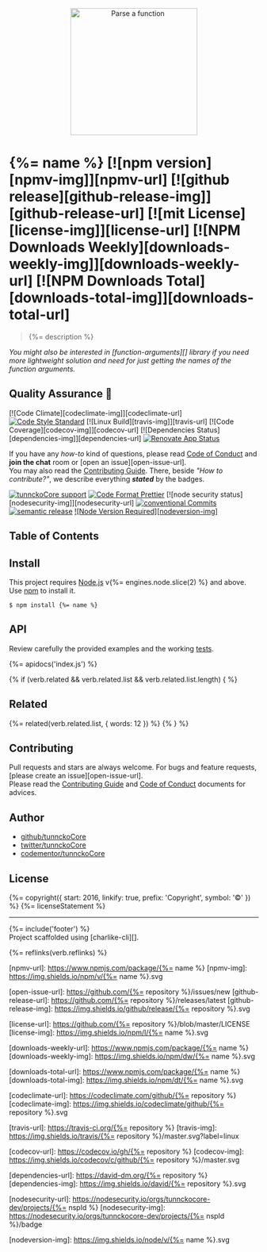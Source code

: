<center>
  <img align="center" src="https://cdn.jsdelivr.net/emojione/assets/svg/1f54e.svg" width="256" height="256" alt="Parse a function">
</center>

# {%= name %} [![npm version][npmv-img]][npmv-url] [![github release][github-release-img]][github-release-url] [![mit License][license-img]][license-url] [![NPM Downloads Weekly][downloads-weekly-img]][downloads-weekly-url] [![NPM Downloads Total][downloads-total-img]][downloads-total-url] 

> {%= description %}

_You might also be interested in [function-arguments][] library if you need more lightweight solution and need for just getting the names of the function arguments._

## Quality Assurance :100:

[![Code Climate][codeclimate-img]][codeclimate-url] 
[![Code Style Standard][standard-img]][standard-url] 
[![Linux Build][travis-img]][travis-url] 
[![Code Coverage][codecov-img]][codecov-url] 
[![Dependencies Status][dependencies-img]][dependencies-url] 
[![Renovate App Status][renovate-img]][renovate-url] 

If you have any _how-to_ kind of questions, please read [Code of Conduct](./CODE_OF_CONDUCT.md) and **join the chat** room or [open an issue][open-issue-url].  
You may also read the [Contributing Guide](./CONTRIBUTING.md). There, beside _"How to contribute?"_, we describe everything **_stated_** by  the badges.

[![tunnckoCore support][gitterchat-img]][gitterchat-url] 
[![Code Format Prettier][prettier-img]][prettier-url] 
[![node security status][nodesecurity-img]][nodesecurity-url] 
[![conventional Commits][ccommits-img]][ccommits-url] 
[![semantic release][semantic-release-img]][semantic-release-url] 
[![Node Version Required][nodeversion-img]][nodeversion-url]

## Table of Contents
<!-- toc -->

## Install

This project requires [Node.js][nodeversion-url] v{%= engines.node.slice(2) %} and above. Use [npm](https://www.npmjs.com) to install it.

```
$ npm install {%= name %}
```

## API
Review carefully the provided examples and the working [tests](./test.js).

{%= apidocs('index.js') %}

{% if (verb.related && verb.related.list && verb.related.list.length) { %}
## Related
{%= related(verb.related.list, { words: 12 }) %}
{% } %}

## Contributing
Pull requests and stars are always welcome. For bugs and feature requests, [please create an issue][open-issue-url].  
Please read the [Contributing Guide](./CONTRIBUTING.md) and [Code of Conduct](./CODE_OF_CONDUCT.md) documents for advices.  

## Author
- [github/tunnckoCore](https://github.com/tunnckoCore)
- [twitter/tunnckoCore](https://twitter.com/tunnckoCore)
- [codementor/tunnckoCore](https://codementor.io/tunnckoCore)

## License
{%= copyright({ start: 2016, linkify: true, prefix: 'Copyright', symbol: '©' }) %} {%= licenseStatement %}

***

{%= include('footer') %}  
Project scaffolded using [charlike-cli][].

{%= reflinks(verb.reflinks) %}


<!-- Heading badges -->
[npmv-url]: https://www.npmjs.com/package/{%= name %}
[npmv-img]: https://img.shields.io/npm/v/{%= name %}.svg

[open-issue-url]: https://github.com/{%= repository %}/issues/new
[github-release-url]: https://github.com/{%= repository %}/releases/latest
[github-release-img]: https://img.shields.io/github/release/{%= repository %}.svg

[license-url]: https://github.com/{%= repository %}/blob/master/LICENSE
[license-img]: https://img.shields.io/npm/l/{%= name %}.svg

[downloads-weekly-url]: https://www.npmjs.com/package/{%= name %}
[downloads-weekly-img]: https://img.shields.io/npm/dw/{%= name %}.svg

[downloads-total-url]: https://www.npmjs.com/package/{%= name %}
[downloads-total-img]: https://img.shields.io/npm/dt/{%= name %}.svg

<!-- Front line badges -->
[codeclimate-url]: https://codeclimate.com/github/{%= repository %}
[codeclimate-img]: https://img.shields.io/codeclimate/github/{%= repository %}.svg

[standard-url]: https://github.com/standard/standard
[standard-img]: https://img.shields.io/badge/code_style-standard-brightgreen.svg

[travis-url]: https://travis-ci.org/{%= repository %}
[travis-img]: https://img.shields.io/travis/{%= repository %}/master.svg?label=linux

[codecov-url]: https://codecov.io/gh/{%= repository %}
[codecov-img]: https://img.shields.io/codecov/c/github/{%= repository %}/master.svg

[dependencies-url]: https://david-dm.org/{%= repository %}
[dependencies-img]: https://img.shields.io/david/{%= repository %}.svg

[renovate-url]: https://renovateapp.com
[renovate-img]: https://img.shields.io/badge/renovate-enabled-brightgreen.svg

<!-- Second front of badges -->

[gitterchat-url]: https://gitter.im/tunnckoCore/support
[gitterchat-img]: https://img.shields.io/gitter/room/tunnckoCore/support.svg

[prettier-url]: https://github.com/prettier/prettier
[prettier-img]: https://img.shields.io/badge/styled_with-prettier-f952a5.svg

[nodesecurity-url]: https://nodesecurity.io/orgs/tunnckocore-dev/projects/{%= nspId %}
[nodesecurity-img]: https://nodesecurity.io/orgs/tunnckocore-dev/projects/{%= nspId %}/badge
<!-- the original color of nsp: 
[nodesec-img]: https://img.shields.io/badge/nsp-no_known_vulns-35a9e0.svg -->

[semantic-release-url]: https://github.com/semantic-release/semantic-release
[semantic-release-img]: https://img.shields.io/badge/%20%20%F0%9F%93%A6%F0%9F%9A%80-semantic--release-e10079.svg

[ccommits-url]: https://conventionalcommits.org/
[ccommits-img]: https://img.shields.io/badge/conventional_commits-1.0.0-yellow.svg

[nodeversion-url]: https://nodejs.org/en/download
[nodeversion-img]: https://img.shields.io/node/v/{%= name %}.svg
